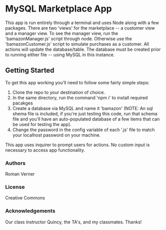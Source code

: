 # MySQL Marketplace App

This app is run entirely through a terminal and uses Node along with
a few packages. There are two 'views' for the marketplace -- a customer
view and a manager view. To see the manager view, run the 
'bamazonManager.js' script through node. Otherwise use the
'bamazonCustomer.js' script to simulate purchases as a customer. All
actions will update the database/table. The database must be created 
prior to running either file -- using MySQL in this instance.

## Getting Started

To get this app working you'll need to follow some fairly simple steps:
1. Clone the repo to your destination of choice.
2. In the same directory, run the command 'npm i' to install required pacakges
3. Create a database via MySQL and name it 'bamazon' (NOTE: An sql shema file is included, if you're just testing this code, run that schema file and you'll have an auto-populated database of a few items that can be used for testing the app).
4. Change the password in the config variable of each '.js' file to match your localhost password on your machine.

This app uses inquirer to prompt users for actions. No custom input is necessary to access app functionality.

### Authors
Roman Verner

### License
Creative Commons

### Acknowledgements
Our class instructor Quincy, the TA's, and my classmates. Thanks!